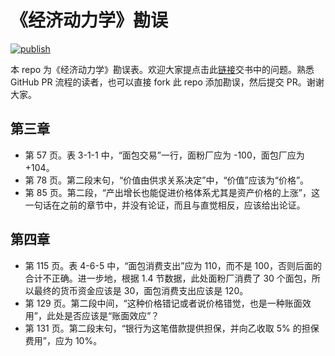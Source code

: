 # 《经济动力学》勘误

[![publish](https://github.com/tuliren/economy-dynamics-errata/actions/workflows/publish.yml/badge.svg)](https://tuliren.dev/economy-dynamics-errata/)

本 repo 为《经济动力学》勘误表。欢迎大家提点击此[链接](https://github.com/tuliren/economy-dynamics-errata/issues/new)交书中的问题。熟悉 GitHub PR 流程的读者，也可以直接 fork 此 repo 添加勘误，然后提交 PR。谢谢大家。

## 第三章
- 第 57 页。表 3-1-1 中，“面包交易”一行，面粉厂应为 -100，面包厂应为 +104。
- 第 78 页。第二段末句，“价值由供求关系决定”中，“价值”应该为“价格”。
- 第 85 页。第二段，“产出增长也能促进价格体系尤其是资产价格的上涨”，这一句话在之前的章节中，并没有论证，而且与直觉相反，应该给出论证。

## 第四章
- 第 115 页。表 4-6-5 中，“面包消费支出”应为 110，而不是 100，否则后面的合计不正确。进一步地，根据 1.4 节数据，此处面粉厂消费了 30 个面包，所以最终的货币资金应该是 30，面包消费支出应该是 120。
- 第 129 页。第二段中间，“这种价格错记或者说价格错觉，也是一种账面效用”，此处是否应该是“账面效应”？
- 第 131 页。第二段末句，“银行为这笔借款提供担保，并向乙收取 5% 的担保费用”，应为 10%。
